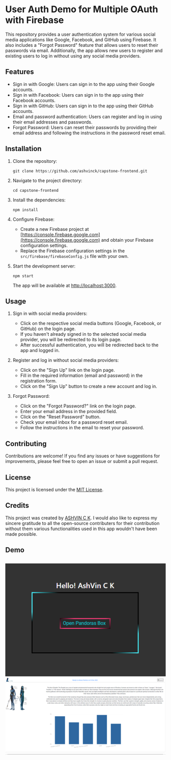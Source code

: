 
# User Auth Demo for Multiple OAuth with Firebase

This repository provides a user authentication system for various social media applications like Google, Facebook, and GitHub using Firebase. It also includes a "Forgot Password" feature that allows users to reset their passwords via email. Additionally, the app allows new users to register and existing users to log in without using any social media providers.

## Features

- Sign in with Google: Users can sign in to the app using their Google accounts.
- Sign in with Facebook: Users can sign in to the app using their Facebook accounts.
- Sign in with GitHub: Users can sign in to the app using their GitHub accounts.
- Email and password authentication: Users can register and log in using their email addresses and passwords.
- Forgot Password: Users can reset their passwords by providing their email address and following the instructions in the password reset email.

## Installation

1. Clone the repository:

   ```shell
   git clone https://github.com/ashvinck/capstone-frontend.git
   ```

2. Navigate to the project directory:

   ```shell
   cd capstone-frontend
   ```

3. Install the dependencies:

   ```shell
   npm install
   ```

4. Configure Firebase:

   - Create a new Firebase project at [https://console.firebase.google.com](https://console.firebase.google.com) and obtain your Firebase configuration settings.
   - Replace the Firebase configuration settings in the `src/firebase/firebaseConfig.js` file with your own.

5. Start the development server:

   ```shell
   npm start
   ```

   The app will be available at [http://localhost:3000](http://localhost:3000).

## Usage

1. Sign in with social media providers:
   - Click on the respective social media buttons (Google, Facebook, or GitHub) on the login page.
   - If you haven't already signed in to the selected social media provider, you will be redirected to its login page.
   - After successful authentication, you will be redirected back to the app and logged in.

2. Register and log in without social media providers:
   - Click on the "Sign Up" link on the login page.
   - Fill in the required information (email and password) in the registration form.
   - Click on the "Sign Up" button to create a new account and log in.

3. Forgot Password:
   - Click on the "Forgot Password?" link on the login page.
   - Enter your email address in the provided field.
   - Click on the "Reset Password" button.
   - Check your email inbox for a password reset email.
   - Follow the instructions in the email to reset your password.

## Contributing

Contributions are welcome! If you find any issues or have suggestions for improvements, please feel free to open an issue or submit a pull request.

## License

This project is licensed under the [MIT License](LICENSE).

## Credits

This project was created by [ASHVIN C K](https://github.com/ashvinck). I would also like to express my sincere gratitude to all the open-source contributers for their contribution without them  various functionalities used in this app wouldn't have been made possible.


## Demo

![Home](Demo/capstone.png)
![Dashboard](<Demo/capstone xl.png>)
---
